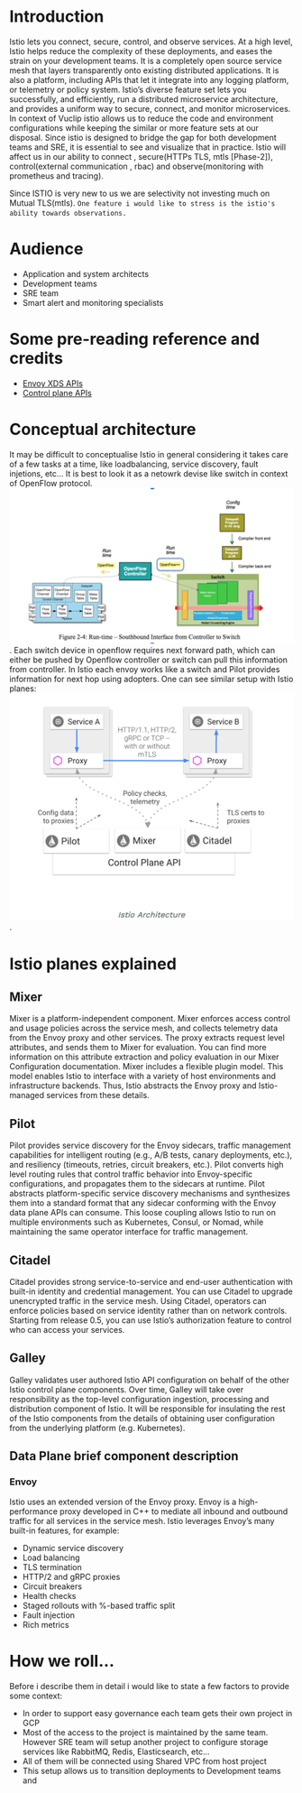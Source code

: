 # Introduction
Istio lets you connect, secure, control, and observe services. At a high level, Istio helps reduce the complexity of these deployments, and eases the strain on your development teams. It is a completely open source service mesh that layers transparently onto existing distributed applications. It is also a platform, including APIs that let it integrate into any logging platform, or telemetry or policy system. Istio’s diverse feature set lets you successfully, and efficiently, run a distributed microservice architecture, and provides a uniform way to secure, connect, and monitor microservices. In context of Vuclip istio allows us to reduce the code and environment configurations while keeping the similar or more feature sets at our disposal. 
Since istio is designed to bridge the gap for both development teams and SRE, it is essential to see and visualize that in practice. Istio will affect us in our ability to connect , secure(HTTPs TLS, mtls [Phase-2]), control(external communication , rbac) and observe(monitoring with prometheus and tracing). 

Since ISTIO is very new to us we are selectivity not investing much on Mutual TLS(mtls). `One feature i would like to stress is the istio's ability towards observations.`

# Audience
- Application and system architects
- Development teams 
- SRE team
- Smart alert and monitoring specialists 

# Some pre-reading reference and credits
- [Envoy XDS APIs](https://blog.envoyproxy.io/the-universal-data-plane-api-d15cec7a) 
- [Control plane APIs]( https://www.envoyproxy.io/docs/envoy/latest/api-v2/api)

# Conceptual architecture
It may be difficult to conceptualise Istio in general considering it takes care of a few tasks at a time, like loadbalancing, service discovery, fault injetions, etc... It is best to look it as a netowrk devise like switch in context of OpenFlow protocol. 
[![Openflow Control planes](https://github.com/shubhamitc/sre619-blogpages/blob/master/istio-doc/openflow-context.png?raw=true&size=100x20)](https://sre619.blogspot.com). Each switch device in openflow requires next forward path, which can either be pushed by Openflow controller or switch can pull this information from controller. In Istio each envoy works like a switch and Pilot provides information for next hop using adopters. One can see similar setup with Istio planes: 
[![Istio Planes](https://github.com/shubhamitc/sre619-blogpages/blob/master/istio-doc/istio-plane.png?raw=true&size=100x20)](https://sre619.blogspot.com).

# Istio planes explained
## Mixer
Mixer is a platform-independent component. Mixer enforces access control and usage policies across the service mesh, and collects telemetry data from the Envoy proxy and other services. The proxy extracts request level attributes, and sends them to Mixer for evaluation. You can find more information on this attribute extraction and policy evaluation in our Mixer Configuration documentation.
Mixer includes a flexible plugin model. This model enables Istio to interface with a variety of host environments and infrastructure backends. Thus, Istio abstracts the Envoy proxy and Istio-managed services from these details.

## Pilot
Pilot provides service discovery for the Envoy sidecars, traffic management capabilities for intelligent routing (e.g., A/B tests, canary deployments, etc.), and resiliency (timeouts, retries, circuit breakers, etc.).
Pilot converts high level routing rules that control traffic behavior into Envoy-specific configurations, and propagates them to the sidecars at runtime. Pilot abstracts platform-specific service discovery mechanisms and synthesizes them into a standard format that any sidecar conforming with the Envoy data plane APIs can consume. This loose coupling allows Istio to run on multiple environments such as Kubernetes, Consul, or Nomad, while maintaining the same operator interface for traffic management.

## Citadel
Citadel provides strong service-to-service and end-user authentication with built-in identity and credential management. You can use Citadel to upgrade unencrypted traffic in the service mesh. Using Citadel, operators can enforce policies based on service identity rather than on network controls. Starting from release 0.5, you can use Istio’s authorization feature to control who can access your services.
## Galley
Galley validates user authored Istio API configuration on behalf of the other Istio control plane components. Over time, Galley will take over responsibility as the top-level configuration ingestion, processing and distribution component of Istio. It will be responsible for insulating the rest of the Istio components from the details of obtaining user configuration from the underlying platform (e.g. Kubernetes).

## Data Plane brief component description

### Envoy 
Istio uses an extended version of the Envoy proxy. Envoy is a high-performance proxy developed in C++ to mediate all inbound and outbound traffic for all services in the service mesh. Istio leverages Envoy’s many built-in features, for example:
- Dynamic service discovery
- Load balancing
- TLS termination
- HTTP/2 and gRPC proxies
- Circuit breakers
- Health checks
- Staged rollouts with %-based traffic split
- Fault injection
- Rich metrics

# How we roll... 
Before i describe them in detail i would like to state a few factors to provide some context:
* In order to support easy governance each team gets their own project in GCP
* Most of the access to the project is maintained by the same team. However SRE team will setup another project to configure storage services like RabbitMQ, Redis, Elasticsearch, etc... 
* All of them will be connected using Shared VPC from host project
* This setup allows us to transition deployments to Development teams and 

